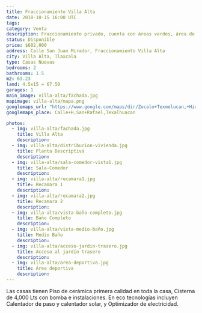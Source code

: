 ```yaml
---
title: Fraccionamiento Villa Alta
date: 2018-10-15 16:00 UTC
tags:
category: Venta
description: Fraccionamiento privado, cuenta con áreas verdes, área de asadores, y cancha de usos múltiples. En planta baja encontramos el Cajón para un auto, Sala, Comedor, Cocineta, Jardín trasero, Medio Baño. En planta alta se encuentran las 2 recamaras, vestíbulo, y Baño completo.
status: Disponible
price: $602,000
address: Calle San Juan Mirador, Fraccionamiento Villa Alta
city: Villa Alta, Tlaxcala
type: Casas Nuevas
bedrooms: 2
bathrooms: 1.5
m2: 63.23
land: 4.5x15 = 67.50
garages: 1
main_image: villa-alta/fachada.jpg
mapimage: villa-alta/mapa.png
googlemaps_url: "https://www.google.com/maps/dir/Zocalo+Texmelucan,+Hidalgo+Poniente+12,+Col+Centro,+74000+San+Mart%C3%ADn+Texmelucan+de+Labastida,+Pue.,+Mexico/Fraccionamiento+Villa+Alta,+San+Felipe,+San+Pedro+Rojano,+Villa+Alta,+Tlax./@19.2952007,-98.4098668,16z/data=!4m14!4m13!1m5!1m1!1s0x85cfd47eb7fe7e05:0x82ec6fa23af5aa23!2m2!1d-98.4355089!2d19.2828984!1m5!1m1!1s0x85cfd41957250131:0xaaf09bb1372b047c!2m2!1d-98.4025223!2d19.297988!3e0?hl=es_MX"
googlemaps_place: Calle+H,San+Rafael,Texalhuacan

photos:
  - img: villa-alta/fachada.jpg
    title: Villa Alta
    description:
  - img: villa-alta/distribucion-vivienda.jpg
    title: Planta Descriptiva
    description: 
  - img: villa-alta/sala-comedor-vista1.jpg
    title: Sala-Comedor
    description:
  - img: villa-alta/recamara1.jpg
    title: Recamara 1
    description:
  - img: villa-alta/recamara2.jpg
    title: Recamara 2
    description:
  - img: villa-alta/vista-baño-completo.jpg
    title: Baño Completo
    description:
  - img: villa-alta/vista-medio-baño.jpg
    title: Medio Baño
    description:
  - img: villa-alta/acceso-jardin-trasero.jpg
    title: Acceso al jardín trasero
    description:
  - img: villa-alta/area-deportiva.jpg
    title: Área deportiva
    description:
---
```


Las casas tienen Piso de cerámica primera calidad en toda la casa, Cisterna de 4,000 Lts con bomba e instalaciones. En eco tecnologías incluyen Calentador de paso y calentador solar, y Optimizador de electricidad.
